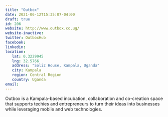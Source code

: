 ```yaml
---
title: "Outbox"
date: 2021-06-12T15:35:07-04:00
draft: true
id: 206
website: http://www.outbox.co.ug/
website-inactive: 
twitter: OutboxHub
facebook: 
linkedin: 
location: 
   lat: 0.3229945
   lng: 32.5766
   address: "Soliz House, Kampala, Uganda"
   city: Kampala
   region: Central Region
   country: Uganda
email: 
---
```

Outbox is a Kampala-based incubation, collaboration and co-creation space that supports techies and entrepreneurs  to turn their ideas into businesses while leveraging mobile and web technologies. 
